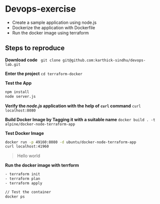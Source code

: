 # Devops-exercise
- Create a sample application using node.js
- Dockerize the application with Dockerfile
- Run the docker image using terraform

## Steps to reproduce
**Download code**
` git clone git@github.com:karthick-sindhu/devops-lab.git`

**Enter the project**
`cd terraform-docker`

**Test the App**
```sh
npm install
node server.js
```
**Verify the _node.js_ application with the help of `curl` command**
`curl localhost:8080`

**Build Docker Image by Tagging it with a suitable name**
`docker build . -t alpine/docker-node-terraform-app`

**Test Docker Image**
```sh
docker run -p 49160:8080 -d ubuntu/docker-node-terraform-app
curl localhost:41960
```
> Hello world

**Run the docker image with terrform**
```sh
- terraform init
- terraform plan
- terraform apply

// Test the container
docker ps
```
